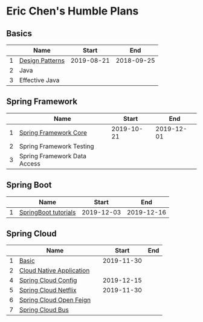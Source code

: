 # Eric Chen's Humble Plans

## Basics

|      | Name                                            | Start      | End        |
| ---- | ----------------------------------------------- | ---------- | ---------- |
| 1    | [Design Patterns](01-design-patterns/README.md) | 2019-08-21 | 2018-09-25 |
| 2    | Java                                            |            |            |
| 3    | Effective Java                                  |            |            |

## Spring Framework

|      | Name                                                         | Start      | End        |
| ---- | ------------------------------------------------------------ | ---------- | ---------- |
| 1    | [Spring Framework Core](02-spring-framework-documentation/02-core/README.md) | 2019-10-21 | 2019-12-01 |
| 2    | Spring Framework Testing                                     |            |            |
| 3    | Spring Framework Data Access                                 |            |            |

## Spring Boot

|      | Name                                                         | Start      | End        |
| ---- | ------------------------------------------------------------ | ---------- | ---------- |
| 1    | [SpringBoot tutorials](03-spring-boot-documentation/01-tutorials) | 2019-12-03 | 2019-12-16 |

## 

## Spring Cloud

|      | Name                                                         |      | Start      | End  |
| ---- | ------------------------------------------------------------ | ---- | ---------- | ---- |
| 1    | [Basic](05-spring-cloud-documentation/01-basic)              |      | 2019-11-30 |      |
| 2    | [Cloud Native Application](05-spring-cloud-documentation/02-cloud-native-application/README.md) |      |            |      |
| 4    | [Spring Cloud Config](05-spring-cloud-documentation/04-spring-cloud-conig/README.md) |      | 2019-12-15 |      |
| 5    | [Spring Cloud Netflix](05-spring-cloud-documentation/05-spring-cloud-netflix/README.md) |      | 2019-11-30 |      |
| 6    | [Spring Cloud Open Feign](05-spring-cloud-documentation/02-cloud-native-application/06-spring-cloud-open-feign/README.md) |      |            |      |
| 7    | [Spring Cloud Bus](05-spring-cloud-documentation/07-spring-cloud-bus/README.md) |      |            |      |

